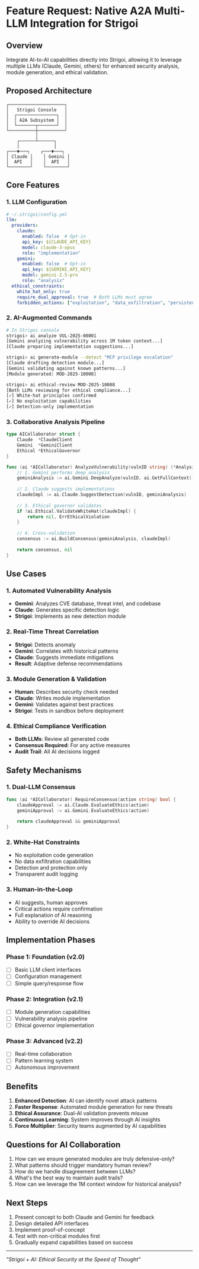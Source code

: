 # Feature Request: Native A2A Multi-LLM Integration for Strigoi

## Overview

Integrate AI-to-AI capabilities directly into Strigoi, allowing it to leverage multiple LLMs (Claude, Gemini, others) for enhanced security analysis, module generation, and ethical validation.

## Proposed Architecture

```
┌─────────────────────┐
│   Strigoi Console   │
│  ┌───────────────┐  │
│  │ A2A Subsystem │  │
│  └───────┬───────┘  │
└──────────┼──────────┘
           │
    ┌──────┴──────┐
    │             │
┌───▼───┐    ┌───▼───┐
│ Claude │    │ Gemini │
│  API   │    │  API   │
└────────┘    └────────┘
```

## Core Features

### 1. LLM Configuration
```yaml
# ~/.strigoi/config.yml
llm:
  providers:
    claude:
      enabled: false  # Opt-in
      api_key: ${CLAUDE_API_KEY}
      model: claude-3-opus
      role: "implementation"
    gemini:
      enabled: false  # Opt-in
      api_key: ${GEMINI_API_KEY}
      model: gemini-2.5-pro
      role: "analysis"
  ethical_constraints:
    white_hat_only: true
    require_dual_approval: true  # Both LLMs must agree
    forbidden_actions: ["exploitation", "data_exfiltration", "persistence"]
```

### 2. AI-Augmented Commands

```bash
# In Strigoi console
strigoi> ai analyze VUL-2025-00001
[Gemini analyzing vulnerability across 1M token context...]
[Claude preparing implementation suggestions...]

strigoi> ai generate-module --detect "MCP privilege escalation"
[Claude drafting detection module...]
[Gemini validating against known patterns...]
[Module generated: MOD-2025-10008]

strigoi> ai ethical-review MOD-2025-10008
[Both LLMs reviewing for ethical compliance...]
[✓] White-hat principles confirmed
[✓] No exploitation capabilities
[✓] Detection-only implementation
```

### 3. Collaborative Analysis Pipeline

```go
type AICollaborator struct {
    Claude  *ClaudeClient
    Gemini  *GeminiClient
    Ethical *EthicalGovernor
}

func (ai *AICollaborator) AnalyzeVulnerability(vulnID string) (*Analysis, error) {
    // 1. Gemini performs deep analysis
    geminiAnalysis := ai.Gemini.DeepAnalyze(vulnID, ai.GetFullContext())
    
    // 2. Claude suggests implementations
    claudeImpl := ai.Claude.SuggestDetection(vulnID, geminiAnalysis)
    
    // 3. Ethical governor validates
    if !ai.Ethical.ValidateWhiteHat(claudeImpl) {
        return nil, ErrEthicalViolation
    }
    
    // 4. Cross-validation
    consensus := ai.BuildConsensus(geminiAnalysis, claudeImpl)
    
    return consensus, nil
}
```

## Use Cases

### 1. Automated Vulnerability Analysis
- **Gemini**: Analyzes CVE database, threat intel, and codebase
- **Claude**: Generates specific detection logic
- **Strigoi**: Implements as new detection module

### 2. Real-Time Threat Correlation
- **Strigoi**: Detects anomaly
- **Gemini**: Correlates with historical patterns
- **Claude**: Suggests immediate mitigations
- **Result**: Adaptive defense recommendations

### 3. Module Generation & Validation
- **Human**: Describes security check needed
- **Claude**: Writes module implementation
- **Gemini**: Validates against best practices
- **Strigoi**: Tests in sandbox before deployment

### 4. Ethical Compliance Verification
- **Both LLMs**: Review all generated code
- **Consensus Required**: For any active measures
- **Audit Trail**: All AI decisions logged

## Safety Mechanisms

### 1. Dual-LLM Consensus
```go
func (ai *AICollaborator) RequireConsensus(action string) bool {
    claudeApproval := ai.Claude.EvaluateEthics(action)
    geminiApproval := ai.Gemini.EvaluateEthics(action)
    
    return claudeApproval && geminiApproval
}
```

### 2. White-Hat Constraints
- No exploitation code generation
- No data exfiltration capabilities
- Detection and protection only
- Transparent audit logging

### 3. Human-in-the-Loop
- AI suggests, human approves
- Critical actions require confirmation
- Full explanation of AI reasoning
- Ability to override AI decisions

## Implementation Phases

### Phase 1: Foundation (v2.0)
- [ ] Basic LLM client interfaces
- [ ] Configuration management
- [ ] Simple query/response flow

### Phase 2: Integration (v2.1)
- [ ] Module generation capabilities
- [ ] Vulnerability analysis pipeline
- [ ] Ethical governor implementation

### Phase 3: Advanced (v2.2)
- [ ] Real-time collaboration
- [ ] Pattern learning system
- [ ] Autonomous improvement

## Benefits

1. **Enhanced Detection**: AI can identify novel attack patterns
2. **Faster Response**: Automated module generation for new threats
3. **Ethical Assurance**: Dual-AI validation prevents misuse
4. **Continuous Learning**: System improves through AI insights
5. **Force Multiplier**: Security teams augmented by AI capabilities

## Questions for AI Collaboration

1. How can we ensure generated modules are truly defensive-only?
2. What patterns should trigger mandatory human review?
3. How do we handle disagreement between LLMs?
4. What's the best way to maintain audit trails?
5. How can we leverage the 1M context window for historical analysis?

## Next Steps

1. Present concept to both Claude and Gemini for feedback
2. Design detailed API interfaces
3. Implement proof-of-concept
4. Test with non-critical modules first
5. Gradually expand capabilities based on success

---

*"Strigoi + AI: Ethical Security at the Speed of Thought"*